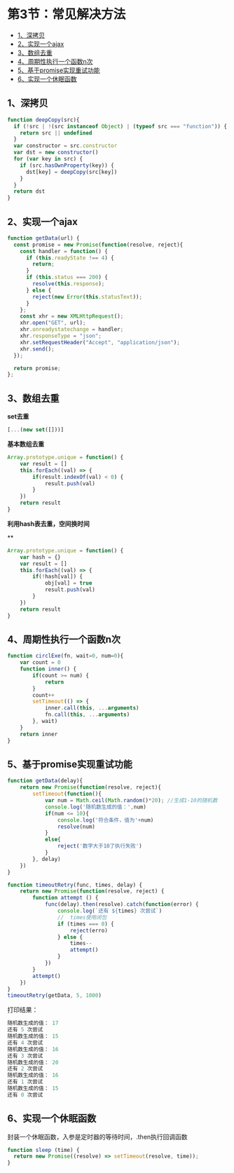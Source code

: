 # 第3节：常见解决方法

<!-- toc -->

- [1、深拷贝](#1、深拷贝)
- [2、实现一个ajax](#2、实现一个ajax)
- [3、数组去重](#3、数组去重)
- [4、周期性执行一个函数n次](#4、周期性执行一个函数n次)
- [5、基于promise实现重试功能](#5、基于promise实现重试功能)
- [6、实现一个休眠函数](#6、实现compose和pipe)
  <!-- tocstop -->

## 1、**深拷贝**

```javascript
function deepCopy(src){
  if (!src | !(src instanceof Object) | (typeof src === "function")) {
    return src || undefined
  }
  var constructor = src.constructor
  var dst = new constructor()
  for (var key in src) {
    if (src.hasOwnProperty(key)) {
      dst[key] = deepCopy(src[key])
    }
  }
  return dst
}
```



## 2、**实现一个ajax**

```javascript
function getData(url) {
  const promise = new Promise(function(resolve, reject){
    const handler = function() {
      if (this.readyState !== 4) {
        return;
      }
      if (this.status === 200) {
        resolve(this.response);
      } else {
        reject(new Error(this.statusText));
      }
    };
    const xhr = new XMLHttpRequest();
    xhr.open("GET", url);
    xhr.onreadystatechange = handler;
    xhr.responseType = "json";
    xhr.setRequestHeader("Accept", "application/json");
    xhr.send();
  });

  return promise;
};
```



## 3、**数组去重**

**set去重**

```javascript
[...(new set([]))]
```

**基本数组去重**

```javascript
Array.prototype.unique = function() {
    var result = []
    this.forEach((val) => {
        if(result.indexOf(val) < 0) {
            result.push(val)
        }
    })
    return result
}
```

**利用hash表去重，空间换时间**

**

```javascript
Array.prototype.unique = function() {
    var hash = {}
    var result = []
    this.forEach((val) => {
        if(!hash[val]) {
            obj[val] = true
            result.push(val)
        }
    })
    return result
}
```



## 4、**周期性执行一个函数n次**

```javascript
function circlExe(fn, wait=0, num=0){
    var count = 0
    function inner() {
        if(count >= num) {
            return
        }
        count++
        setTimeout(() => {
            inner.call(this, ...arguments)
            fn.call(this, ...arguments)
        }, wait)
    }
    return inner
}
```



## 5、**基于promise实现重试功能**

```javascript
function getData(delay){
    return new Promise(function(resolve, reject){
        setTimeout(function(){
            var num = Math.ceil(Math.random()*20); //生成1-10的随机数
            console.log('随机数生成的值：',num)
            if(num <= 10){
                console.log('符合条件，值为'+num)
                resolve(num)
            }
            else{
                reject('数字大于10了执行失败')
            }
        }, delay)
    })     
}

function timeoutRetry(func, times, delay) {
    return new Promise(function(resolve, reject) {
        function attempt () {
            func(delay).then(resolve).catch(function(error) {
                console.log(`还有 ${times} 次尝试`)
                //  times使用闭包
                if (times === 0) {
                    reject(erro)
                } else {
                    times--
                    attempt()
                }
            })
        }
        attempt()
    })
}
timeoutRetry(getData, 5, 1000)
```



打印结果：

```javascript
随机数生成的值： 17
还有 5 次尝试
随机数生成的值： 15
还有 4 次尝试
随机数生成的值： 16
还有 3 次尝试
随机数生成的值： 20
还有 2 次尝试
随机数生成的值： 16
还有 1 次尝试
随机数生成的值： 15
还有 0 次尝试
```



## 6、**实现一个休眠函数**

封装一个休眠函数，入参是定时器的等待时间，.then执行回调函数

```javascript
function sleep (time) {
  return new Promise((resolve) => setTimeout(resolve, time));
}
```



